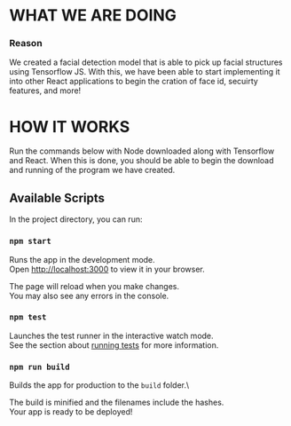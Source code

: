 # WHAT WE ARE DOING
### Reason
We created a facial detection model that is able to pick up facial structures using Tensorflow JS. With this, we have been able to start implementing it into other React applications to begin the cration of face id, secuirty features, and more!



# HOW IT WORKS

Run the commands below with Node downloaded along with Tensorflow and React. When this is done, you should be able to begin the download and running of the program we have created. 


## Available Scripts

In the project directory, you can run:

### `npm start`

Runs the app in the development mode.\
Open [http://localhost:3000](http://localhost:3000) to view it in your browser.

The page will reload when you make changes.\
You may also see any errors in the console.

### `npm test`

Launches the test runner in the interactive watch mode.\
See the section about [running tests](https://facebook.github.io/create-react-app/docs/running-tests) for more information.

### `npm run build`

Builds the app for production to the `build` folder.\

The build is minified and the filenames include the hashes.\
Your app is ready to be deployed!


